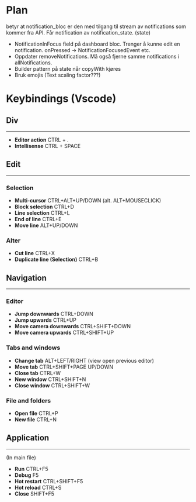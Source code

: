 # Plan

betyr at notification_bloc er den med tilgang til stream av notifications som kommer fra API.
Får notification av notification_state. (state)

<!-- TODO -->

- NotificationInFocus field på dashboard bloc. Trenger å kunne edit en notification. onPressed -> NotificationFocusedEvent etc.
- Oppdater removeNotifications. Må også fjerne samme notifications i allNotifications.
- Builder pattern på state når copyWith kjøres
- Bruk emojis (Text scaling factor???)

<!-- ?New -->

# Keybindings (Vscode)

## **Div**

---

- **Editor action** CTRL + .
- **Intellisense** CTRL + SPACE

## **Edit**

---

### Selection

- **Multi-cursor** CTRL+ALT+UP/DOWN (alt. ALT+MOUSECLICK)
- **Block selection** CTRL+D
- **Line selection** CTRL+L
- **End of line** CTRL+E
- **Move line** ALT+UP/DOWN

### Alter

- **Cut line** CTRL+X
- **Duplicate line (Selection)** CTRL+B

## **Navigation**

---

### Editor

- **Jump downwards** CTRL+DOWN
- **Jump upwards** CTRL+UP
- **Move camera downwards** CTRL+SHIFT+DOWN
- **Move camera upwards** CTRL+SHIFT+UP

### Tabs and windows

- **Change tab** ALT+LEFT/RIGHT (view open previous editor)
- **Move tab** CTRL+SHIFT+PAGE UP/DOWN
- **Close tab** CTRL+W
- **New window** CTRL+SHIFT+N
- **Close window** CTRL+SHIFT+W

### File and folders

- **Open file** CTRL+P
- **New file** CTRL+N

## Application

---

(In main file)

- **Run** CTRL+F5
- **Debug** F5
- **Hot restart** CTRL+SHIFT+F5
- **Hot reload** CTRL+S
- **Close** SHIFT+F5

<!-- !Old -->

<!-- # Husk code shortcuts

## Navigation

- ctrl arrows for move

## Tabs and windows

- alt (for bytte tab)
- ctrl + shift + q (Close tab)

- ctrl+shift+n (New window)
- ctrl+shift+w (Close window)

- ctrl+shift+e (file tree)
- ctrl+n (new file)

## Edit

- ctrl + alt + arrowkeys (Multi-cursor)
- ctrl + e (recents)
- ctrl + x (Remove line)
- ctrl + w (Mark a whole bracket) (Tap flere gang per line)

## Div

- ctrl + shift + v (Preview markdown) -->
